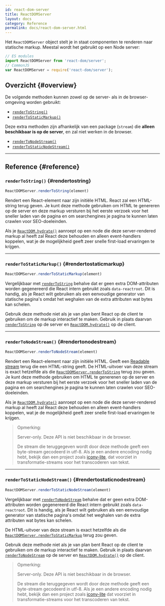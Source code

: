 ```yaml
---
id: react-dom-server
title: ReactDOMServer
layout: docs
category: Reference
permalink: docs/react-dom-server.html
---
```


Het `ReactDOMServer` object stelt je in staat componenten te renderen naar statische markup. Meestal wordt het gebruikt op een Node server:

```js
// ES modules
import ReactDOMServer from 'react-dom/server';
// CommonJS
var ReactDOMServer = require('react-dom/server');
```

## Overzicht {#overview}

De volgende methoden kunnen zowel op de server- als in de browser-omgeving worden gebruikt:

- [`renderToString()`](#rendertostring)
- [`renderToStaticMarkup()`](#rendertostaticmarkup)

Deze extra methoden zijn afhankelijk van een package (`stream`) die **alleen beschikbaar is op de server**, en zal niet werken in de browser.

- [`renderToNodeStream()`](#rendertonodestream)
- [`renderToStaticNodeStream()`](#rendertostaticnodestream)

* * *

## Reference {#reference}

### `renderToString()` {#rendertostring}

```javascript
ReactDOMServer.renderToString(element)
```

Rendert een React-element naar zijn initiële HTML. React zal een HTML-string terug geven. Je kunt deze methode gebruiken om HTML te genereren op de server en deze markup versturen bij het eerste verzoek voor het sneller laden van de pagina en om searchengines je pagina te kunnen laten crawlen voor SEO-doeleinden.

Als je [`ReactDOM.hydrate()`](/docs/react-dom.html#hydrate) aanroept op een node die deze server-rendered markup al heeft zal React deze behouden en alleen event-handlers koppelen, wat je de mogelijkheid geeft zeer snelle first-load ervaringen te krijgen.

* * *

### `renderToStaticMarkup()` {#rendertostaticmarkup}

```javascript
ReactDOMServer.renderToStaticMarkup(element)
```

Vergelijkbaar met [`renderToString`](#rendertostring) behalve dat er geen extra DOM-attributen worden gegenereerd die React intern gebruikt zoals `data-reactroot`. Dit is handig, als je React wilt gebruiken als een eenvoudige generator van statische pagina's omdat het weghalen van de extra attributen wat bytes kan schelen.

Gebruik deze methode niet als je van plan bent React op de client te gebruiken om de markup interactief te maken. Gebruik in plaats daarvan [`renderToString`](#rendertostring) op de server en [`ReactDOM.hydrate()`](/docs/react-dom.html#hydrate) op de client.

* * *

### `renderToNodeStream()` {#rendertonodestream}

```javascript
ReactDOMServer.renderToNodeStream(element)
```

Rendert een React-element naar zijn initiële HTML. Geeft een [Readable stream](https://nodejs.org/api/stream.html#stream_readable_streams) terug die een HTML-string geeft. De HTML-uitvoer van deze stream is exact hetzelfde als die [`ReactDOMServer.renderToString`](#rendertostring) terug zou geven. Je kunt deze methode gebruiken om HTML te generenen op de server en deze markup versturen bij het eerste verzoek voor het sneller laden van de pagina en om searchengines je pagina te kunnen laten crawlen voor SEO-doeleinden.

Als je [`ReactDOM.hydrate()`](/docs/react-dom.html#hydrate) aanroept op een node die deze server-rendered markup al heeft zal React deze behouden en alleen event-handlers koppelen, wat je de mogelijkheid geeft zeer snelle first-load ervaringen te krijgen.

> Opmerking:
>
> Server-only. Deze API is niet beschikbaar in de browser.
>
> De stream die teruggegeven wordt door deze methode geeft een byte-stream gecodeerd in utf-8. Als je een andere encoding nodig hebt, bekijk dan een project zoals [iconv-lite](https://www.npmjs.com/package/iconv-lite), dat voorziet in transformatie-streams voor het transcoderen van tekst.

* * *

### `renderToStaticNodeStream()` {#rendertostaticnodestream}

```javascript
ReactDOMServer.renderToStaticNodeStream(element)
```

Vergelijkbaar met [`renderToNodeStream`](#rendertonodestream) behalve dat er geen extra DOM-attributen worden gegenereerd die React intern gebruikt zoals `data-reactroot`. Dit is handig, als je React wilt gebruiken als een eenvoudige generator van statische pagina's omdat het weghalen van de extra attributen wat bytes kan schelen.

De HTML-uitvoer van deze stream is exact hetzelfde als die [`ReactDOMServer.renderToStaticMarkup`](#rendertostaticmarkup) terug zou geven.

Gebruik deze methode niet als je van plan bent React op de client te gebruiken om de markup interactief te maken. Gebruik in plaats daarvan [`renderToNodeStream`](#rendertonodestream) op de server en [`ReactDOM.hydrate()`](/docs/react-dom.html#hydrate) op de client.

> Opmerking:
>
> Server-only. Deze API is niet beschikbaar in de browser.
>
> De stream die teruggegeven wordt door deze methode geeft een byte-stream gecodeerd in utf-8. Als je een andere encoding nodig hebt, bekijk dan een project zoals [iconv-lite](https://www.npmjs.com/package/iconv-lite) dat voorziet in transformatie-streams voor het transcoderen van tekst.
